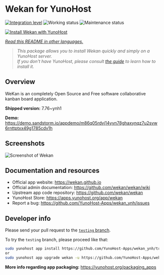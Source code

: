 <!--
N.B.: This README was automatically generated by <https://github.com/YunoHost/apps/tree/master/tools/readme_generator>
It shall NOT be edited by hand.
-->

# Wekan for YunoHost

[![Integration level](https://apps.yunohost.org/badge/integration/wekan)](https://ci-apps.yunohost.org/ci/apps/wekan/)
![Working status](https://apps.yunohost.org/badge/state/wekan)
![Maintenance status](https://apps.yunohost.org/badge/maintained/wekan)

[![Install Wekan with YunoHost](https://install-app.yunohost.org/install-with-yunohost.svg)](https://install-app.yunohost.org/?app=wekan)

*[Read this README in other languages.](./ALL_README.md)*

> *This package allows you to install Wekan quickly and simply on a YunoHost server.*  
> *If you don't have YunoHost, please consult [the guide](https://yunohost.org/install) to learn how to install it.*

## Overview

WeKan is an completely Open Source and Free software collaborative kanban board application.


**Shipped version:** 7.76~ynh1

**Demo:** <https://demo.sandstorm.io/appdemo/m86q05rdvj14yvn78ghaxynqz7u2svw6rnttptxx49g1785cdv1h>

## Screenshots

![Screenshot of Wekan](./doc/screenshots/screenshot.jpg)

## Documentation and resources

- Official app website: <https://wekan.github.io>
- Official admin documentation: <https://github.com/wekan/wekan/wiki>
- Upstream app code repository: <https://github.com/wekan/wekan>
- YunoHost Store: <https://apps.yunohost.org/app/wekan>
- Report a bug: <https://github.com/YunoHost-Apps/wekan_ynh/issues>

## Developer info

Please send your pull request to the [`testing` branch](https://github.com/YunoHost-Apps/wekan_ynh/tree/testing).

To try the `testing` branch, please proceed like that:

```bash
sudo yunohost app install https://github.com/YunoHost-Apps/wekan_ynh/tree/testing --debug
or
sudo yunohost app upgrade wekan -u https://github.com/YunoHost-Apps/wekan_ynh/tree/testing --debug
```

**More info regarding app packaging:** <https://yunohost.org/packaging_apps>
